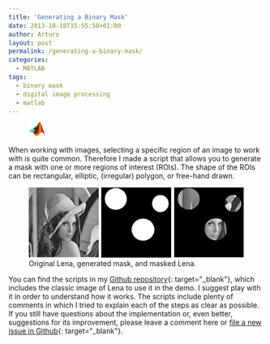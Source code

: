 ```yaml
---
title: 'Generating a Binary Mask'
date: 2013-10-18T15:55:50+01:00
author: Arturo
layout: post
permalink: /generating-a-binary-mask/
categories:
  - MATLAB
tags:
  - binary mask
  - digital image processing
  - matlab
---
```

<figure class="alignleft">
	<img width="32" src="../multimedia/icons/matlab.png"/>
</figure>

When working with images, selecting a specific region of an image to work with is quite common. Therefore I made a script that allows you to generate a mask with one or more regions of interest (ROIs). The shape of the ROIs can be rectangular, elliptic, (irregular) polygon, or free-hand drawn.

<figure class="aligncenter">
	<img width="600" src="../multimedia/images/lena_mask.png"/>
  <figcaption>Original Lena, generated mask, and masked Lena.</figcaption>
</figure>

<!--more-->

You can find the scripts in my [Github repository](https://github.com/arturomoncadatorres/generating-binary-mask){: target="_blank"}, which includes the classic image of Lena to use it in the demo. I suggest play with it in order to understand how it works. The scripts include plenty of comments in which I tried to explain each of the steps as clear as possible. If you still have questions about the implementation or, even better, suggestions for its improvement, please leave a comment here or [file a new issue in Github](https://github.com/arturomoncadatorres/generating-binary-mask/issues){: target="_blank"}.
